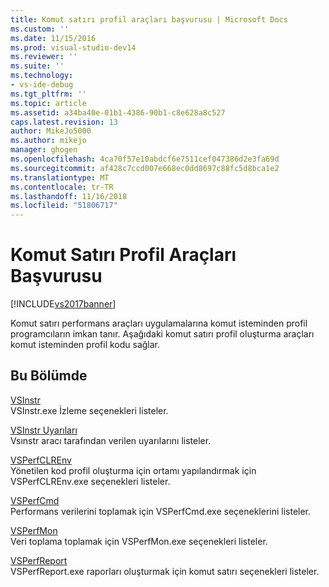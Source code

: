 ```yaml
---
title: Komut satırı profil araçları başvurusu | Microsoft Docs
ms.custom: ''
ms.date: 11/15/2016
ms.prod: visual-studio-dev14
ms.reviewer: ''
ms.suite: ''
ms.technology:
- vs-ide-debug
ms.tgt_pltfrm: ''
ms.topic: article
ms.assetid: a34ba40e-01b1-4386-90b1-c8e628a8c527
caps.latest.revision: 13
author: MikeJo5000
ms.author: mikejo
manager: ghogen
ms.openlocfilehash: 4ca70f57e10abdcf6e7511cef047386d2e3fa69d
ms.sourcegitcommit: af428c7ccd007e668ec0dd8697c88fc5d8bca1e2
ms.translationtype: MT
ms.contentlocale: tr-TR
ms.lasthandoff: 11/16/2018
ms.locfileid: "51806717"
---
```

# <a name="command-line-profiling-tools-reference"></a>Komut Satırı Profil Araçları Başvurusu
[!INCLUDE[vs2017banner](../includes/vs2017banner.md)]

Komut satırı performans araçları uygulamalarına komut isteminden profil programcıların imkan tanır. Aşağıdaki komut satırı profil oluşturma araçları komut isteminden profil kodu sağlar.  
  
## <a name="in-this-section"></a>Bu Bölümde  
 [VSInstr](../profiling/vsinstr.md)  
 VSInstr.exe İzleme seçenekleri listeler.  
  
 [VSInstr Uyarıları](../profiling/vsinstr-warnings.md)  
 Vsınstr aracı tarafından verilen uyarılarını listeler.  
  
 [VSPerfCLREnv](../profiling/vsperfclrenv.md)  
 Yönetilen kod profil oluşturma için ortamı yapılandırmak için VSPerfCLREnv.exe seçenekleri listeler.  
  
 [VSPerfCmd](../profiling/vsperfcmd.md)  
 Performans verilerini toplamak için VSPerfCmd.exe seçeneklerini listeler.  
  
 [VSPerfMon](../profiling/vsperfmon.md)  
 Veri toplama toplamak için VSPerfMon.exe seçenekleri listeler.  
  
 [VSPerfReport](../profiling/vsperfreport.md)  
 VSPerfReport.exe raporları oluşturmak için komut satırı seçenekleri listeler.



